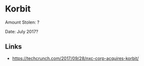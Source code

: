 # Korbit

Amount Stolen: ?

Date: July 2017?


## Links

- https://techcrunch.com/2017/09/28/nxc-corp-acquires-korbit/